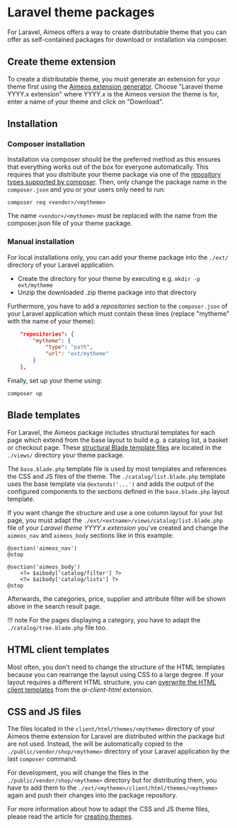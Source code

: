 # Laravel theme packages

For Laravel, Aimeos offers a way to create distributable theme that you can offer as self-contained packages for download or installation via composer.

## Create theme extension

To create a distributable theme, you must generate an extension for your theme first using the [Aimeos extension generator](https://aimeos.org/extensions). Choose "Laravel theme YYYY.x extension" where YYYY.x is the Aimeos version the theme is for, enter a name of your theme and click on "Download".

## Installation

### Composer installation

Installation via composer should be the preferred method as this ensures that everything works out of the box for everyone automatically. This requires that you distribute your theme package via one of the [repository types supported by composer](https://getcomposer.org/doc/05-repositories.md). Then, only change the package name in the `composer.json` and you or your users only need to run:

```
composer req <vendor>/<mytheme>
```

The name `<vendor>/<mytheme>` must be replaced with the name from the composer.json file of your theme package.

### Manual installation

For local installations only, you can add your theme package into the `./ext/` directory of your Laravel application.

* Create the directory for your theme by executing e.g. `mkdir -p ext/mytheme`
* Unzip the downloaded .zip theme package into that directory

Furthermore, you have to add a *repositories* section to the `composer.json` of your Laravel application which must contain these lines (replace "mytheme" with the name of your theme):

```json
    "repositories": {
        "mytheme": {
            "type": "path",
            "url": "ext/mytheme"
        }
    },
```

Finally, set up your theme using:

```
composer up
```

## Blade templates

For Laravel, the Aimeos package includes structural templates for each page which extend from the base layout to build e.g. a catalog list, a basket or checkout page. These [structural Blade template files](https://github.com/aimeos/aimeos-laravel/tree/master/src/views) are located in the `./views/` directory your theme package.

The `base.blade.php` template file is used by most templates and references the CSS and JS files of the theme. The `./catalog/list.blade.php` template uses the base template via `@extends('...')` and adds the output of the configured components to the sections defined in the `base.blade.php` layout template.

If you want change the structure and use a one column layout for your list page, you must adapt the `./ext/<extname>/views/catalog/list.blade.php` file of your *Laravel theme YYYY.x extension* you've created and change the `aimeos_nav` and `aimeos_body` sections like in this example:

```blade
@section('aimeos_nav')
@stop

@section('aimeos_body')
	<?= $aibody['catalog/filter'] ?>
	<?= $aibody['catalog/lists'] ?>
@stop
```

Afterwards, the categories, price, supplier and attribute filter will be shown above in the search result page.

!!! note
    For the pages displaying a category, you have to adapt the `./catalog/tree.blade.php` file too.

## HTML client templates

Most often, you don't need to change the structure of the HTML templates because you can rearrange the layout using CSS to a large degree. If your layout requires a different HTML structure, you can [overwrite the HTML client templates](../frontend/html/overwrite-templates.md) from the *ai-client-html* extension.

## CSS and JS files

The files located in the `client/html/themes/<mytheme>` directory of your Aimeos theme extension for Laravel are distributed within the package but are not used. Instead, the will be automatically copied to the `./public/vendor/shop/<mytheme>` directory of your Laravel application by the last `composer` command.

For development, you will change the files in the `./public/vendor/shop/<mytheme>` directory but for distributing them, you have to add them to the `./ext/<mytheme>/client/html/themes/<mytheme>` again and push their changes into the package repository.

For more information about how to adapt the CSS and JS theme files, please read the article for [creating themes](../frontend/html/create-themes.md).
